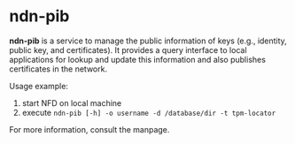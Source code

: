 # ndn-pib

**ndn-pib** is a service to manage the public information of keys (e.g., identity, public key, and
certificates). It provides a query interface to local applications for lookup and update this
information and also publishes certificates in the network.

Usage example:

1. start NFD on local machine
2. execute `ndn-pib [-h] -o username -d /database/dir -t tpm-locator`

For more information, consult the manpage.
